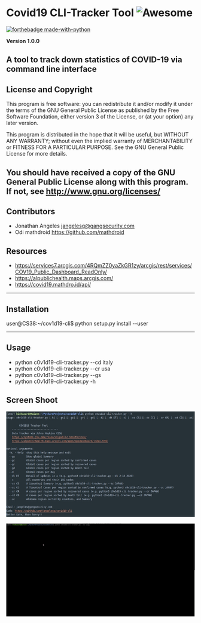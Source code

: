 #  Covid19 CLI-Tracker Tool ![Awesome](https://cdn.rawgit.com/sindresorhus/awesome/d7305f38d29fed78fa85652e3a63e154dd8e8829/media/badge.svg)
[![forthebadge made-with-python](http://ForTheBadge.com/images/badges/made-with-python.svg)](https://www.python.org/)


**Version 1.0.0**

A tool to track down statistics of COVID-19 via command line interface 
 ---
 ## License and Copyright 
 This program is free software: you can redistribute it and/or modify
it under the terms of the GNU General Public License as published by
the Free Software Foundation, either version 3 of the License, or
(at your option) any later version.

This program is distributed in the hope that it will be useful,
but WITHOUT ANY WARRANTY; without even the implied warranty of
MERCHANTABILITY or FITNESS FOR A PARTICULAR PURPOSE.  See the
GNU General Public License for more details.

You should have received a copy of the GNU General Public License
along with this program.  If not, see <http://www.gnu.org/licenses/>
---
## Contributors 
-  Jonathan Angeles <jangelesg@gangsecurity.com>
-  Odi mathdroid https://github.com/mathdroid
## Resources 
- https://services7.arcgis.com/4RQmZZ0yaZkGR1zy/arcgis/rest/services/COV19_Public_Dashboard_ReadOnly/
- https://alpublichealth.maps.arcgis.com/
- https://covid19.mathdro.id/api/

---
## Installation

user@CS38:~/cov1d19-cli$ python setup.py install --user

---
## Usage 
- python c0v1d19-cli-tracker.py --cd italy 
- python c0v1d19-cli-tracker.py --cr usa
- python c0v1d19-cli-tracker.py --gs
- python c0v1d19-cli-tracker.py -h

## Screen Shoot 
![](https://github.com/jangelesg/cov1d19-cli/blob/master/tools/covid19_help.jpg)

![](https://github.com/jangelesg/cov1d19-cli/blob/master/tools/covid19_1.gif)


